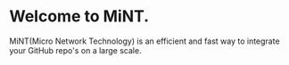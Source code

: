 # Welcome to MiNT.
MiNT(Micro Network Technology) is an efficient and fast way to integrate your GitHub repo's on a large scale.

